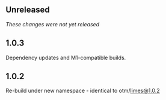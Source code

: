 ## Unreleased

_These changes were not yet released_


## 1.0.3

Dependency updates and M1-compatible builds.

## 1.0.2

Re-build under new namespace - identical to otm/limes@1.0.2